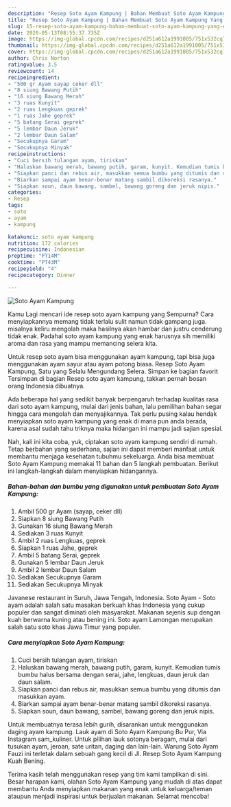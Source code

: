```yaml
---
description: "Resep Soto Ayam Kampung | Bahan Membuat Soto Ayam Kampung Yang Enak Banget"
title: "Resep Soto Ayam Kampung | Bahan Membuat Soto Ayam Kampung Yang Enak Banget"
slug: 15-resep-soto-ayam-kampung-bahan-membuat-soto-ayam-kampung-yang-enak-banget
date: 2020-05-13T08:55:37.735Z
image: https://img-global.cpcdn.com/recipes/d251a612a1991005/751x532cq70/soto-ayam-kampung-foto-resep-utama.jpg
thumbnail: https://img-global.cpcdn.com/recipes/d251a612a1991005/751x532cq70/soto-ayam-kampung-foto-resep-utama.jpg
cover: https://img-global.cpcdn.com/recipes/d251a612a1991005/751x532cq70/soto-ayam-kampung-foto-resep-utama.jpg
author: Chris Norton
ratingvalue: 3.5
reviewcount: 14
recipeingredient:
- "500 gr Ayam sayap ceker dll"
- "8 siung Bawang Putih"
- "16 siung Bawang Merah"
- "3 ruas Kunyit"
- "2 ruas Lengkuas geprek"
- "1 ruas Jahe geprek"
- "5 batang Serai geprek"
- "5 lembar Daun Jeruk"
- "2 lembar Daun Salam"
- "Secukupnya Garam"
- "Secukupnya Minyak"
recipeinstructions:
- "Cuci bersih tulangan ayam, tiriskan"
- "Haluskan bawang merah, bawang putih, garam, kunyit. Kemudian tumis bumbu halus bersama dengan serai, jahe, lengkuas, daun jeruk dan daun salam."
- "Siapkan panci dan rebus air, masukkan semua bumbu yang ditumis dan masukkan ayam."
- "Biarkan sampai ayam benar-benar matang sambil dikoreksi rasanya."
- "Siapkan soun, daun bawang, sambel, bawang goreng dan jeruk nipis."
categories:
- Resep
tags:
- soto
- ayam
- kampung

katakunci: soto ayam kampung 
nutrition: 172 calories
recipecuisine: Indonesian
preptime: "PT14M"
cooktime: "PT43M"
recipeyield: "4"
recipecategory: Dinner

---
```



![Soto Ayam Kampung](https://img-global.cpcdn.com/recipes/d251a612a1991005/751x532cq70/soto-ayam-kampung-foto-resep-utama.jpg)

Kamu Lagi mencari ide resep soto ayam kampung yang Sempurna? Cara menyiapkannya memang tidak terlalu sulit namun tidak gampang juga. misalnya keliru mengolah maka hasilnya akan hambar dan justru cenderung tidak enak. Padahal soto ayam kampung yang enak harusnya sih memiliki aroma dan rasa yang mampu memancing selera kita.

Untuk resep soto ayam bisa menggunakan ayam kampung, tapi bisa juga menggunakan ayam sayur atau ayam potong biasa. Resep Soto Ayam Kampung, Satu yang Selalu Mengundang Selera. Simpan ke bagian favorit Tersimpan di bagian Resep soto ayam kampung, takkan pernah bosan orang Indonesia dibuatnya.

Ada beberapa hal yang sedikit banyak berpengaruh terhadap kualitas rasa dari soto ayam kampung, mulai dari jenis bahan, lalu pemilihan bahan segar hingga cara mengolah dan menyajikannya. Tak perlu pusing kalau hendak menyiapkan soto ayam kampung yang enak di mana pun anda berada, karena asal sudah tahu triknya maka hidangan ini mampu jadi sajian spesial.


Nah, kali ini kita coba, yuk, ciptakan soto ayam kampung sendiri di rumah. Tetap berbahan yang sederhana, sajian ini dapat memberi manfaat untuk membantu menjaga kesehatan tubuhmu sekeluarga. Anda bisa membuat Soto Ayam Kampung memakai 11 bahan dan 5 langkah pembuatan. Berikut ini langkah-langkah dalam menyiapkan hidangannya.

<!--inarticleads1-->

##### Bahan-bahan dan bumbu yang digunakan untuk pembuatan Soto Ayam Kampung:

1. Ambil 500 gr Ayam (sayap, ceker dll)
1. Siapkan 8 siung Bawang Putih
1. Gunakan 16 siung Bawang Merah
1. Sediakan 3 ruas Kunyit
1. Ambil 2 ruas Lengkuas, geprek
1. Siapkan 1 ruas Jahe, geprek
1. Ambil 5 batang Serai, geprek
1. Gunakan 5 lembar Daun Jeruk
1. Ambil 2 lembar Daun Salam
1. Sediakan Secukupnya Garam
1. Sediakan Secukupnya Minyak


Javanese restaurant in Suruh, Jawa Tengah, Indonesia. Soto Ayam - Soto ayam adalah salah satu masakan berkuah khas Indonesia yang cukup populer dan sangat diminati oleh masyarakat. Makanan sejenis sup dengan kuah berwarna kuning atau bening ini. Soto ayam Lamongan merupakan salah satu soto khas Jawa Timur yang populer. 

<!--inarticleads2-->

##### Cara menyiapkan Soto Ayam Kampung:

1. Cuci bersih tulangan ayam, tiriskan
1. Haluskan bawang merah, bawang putih, garam, kunyit. Kemudian tumis bumbu halus bersama dengan serai, jahe, lengkuas, daun jeruk dan daun salam.
1. Siapkan panci dan rebus air, masukkan semua bumbu yang ditumis dan masukkan ayam.
1. Biarkan sampai ayam benar-benar matang sambil dikoreksi rasanya.
1. Siapkan soun, daun bawang, sambel, bawang goreng dan jeruk nipis.


Untuk membuatnya terasa lebih gurih, disarankan untuk menggunakan daging ayam kampung. Lauk ayam di Soto Ayam Kampung Bu Pur, Via Instagram sam_kuliner. Untuk pilihan lauk sotonya beragam, mulai dari tusukan ayam, jeroan, sate uritan, daging dan lain-lain. Warung Soto Ayam Fauzi ini terletak dalam sebuah gang kecil di Jl. Resep Soto Ayam Kampung Kuah Bening. 

Terima kasih telah menggunakan resep yang tim kami tampilkan di sini. Besar harapan kami, olahan Soto Ayam Kampung yang mudah di atas dapat membantu Anda menyiapkan makanan yang enak untuk keluarga/teman ataupun menjadi inspirasi untuk berjualan makanan. Selamat mencoba!
